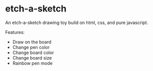 # etch-a-sketch

An etch-a-sketch drawing toy build on html, css, and pure javascript.

Features:
+ Draw on the board
+ Change pen color
+ Change board color
+ Change board size
+ Rainbow pen mode
